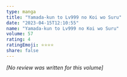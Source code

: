 ```yaml
---
type: manga
title: "Yamada-kun to Lv999 no Koi wo Suru"
date: "2023-04-15T12:10:55"
name: "Yamada-kun to Lv999 no Koi wo Suru"
volume: 57
rating: 4
ratingEmoji: ⭐️⭐️⭐️⭐️
share: false
---
```


*[No review was written for this volume]*
